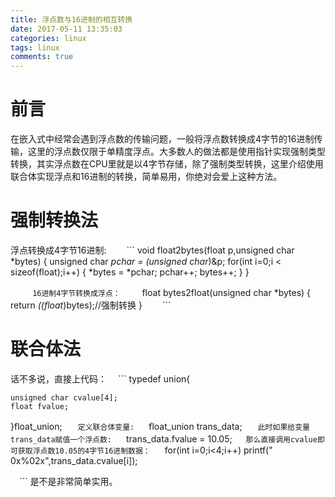 ```yaml
---
title: 浮点数与16进制的相互转换
date: 2017-05-11 13:35:03
categories: linux
tags: linux
comments: true
---
```

# 前言
 在嵌入式中经常会遇到浮点数的传输问题，一般将浮点数转换成4字节的16进制传输，这里的浮点数仅限于单精度浮点。大多数人的做法都是使用指针实现强制类型转换，其实浮点数在CPU里就是以4字节存储，除了强制类型转换，这里介绍使用联合体实现浮点和16进制的转换，简单易用，你绝对会爱上这种方法。
# 强制转换法
 浮点转换成4字节16进制:
　　```
 void float2bytes(float p,unsigned char *bytes)
 {
  unsigned char *pchar = (unsigned char*)&p;
  for(int i=0;i < sizeof(float);i++)
  {
    *bytes = *pchar;
    pchar++;
    bytes++;
  }
 }

　　```
 16进制4字节转换成浮点：
　　```
 float bytes2float(unsigned char *bytes)
 {
  return *((float*)bytes);//强制转换
 }
　　```
# 联合体法
 话不多说，直接上代码：
　```
 typedef union{

	unsigned char cvalue[4];
	float fvalue;

 }float_union;
　```
 定义联合体变量:
　```
 float_union trans_data;
　```
 此时如果给变量trans_data赋值一个浮点数:
 　```
 trans_data.fvalue = 10.05;
　 ```
 那么直接调用cvalue即可获取浮点数10.05的4字节16进制数据：
　 ```
 for(int i=0;i<4;i++)
 printf(" 0x%02x",trans_data.cvalue[i]);
 
 　```
 是不是非常简单实用。
